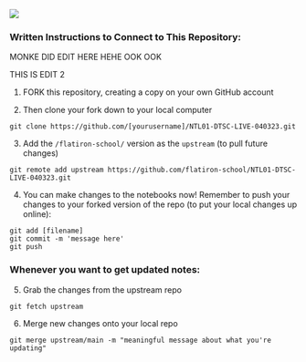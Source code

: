 ![](https://media.giphy.com/media/igDIvcIMMGIne/giphy.gif)

### Written Instructions to Connect to This Repository:

MONKE DID EDIT HERE HEHE OOK OOK

THIS IS EDIT 2

1. FORK this repository, creating a copy on your own GitHub account

2. Then clone your fork down to your local computer
```
git clone https://github.com/[yourusername]/NTL01-DTSC-LIVE-040323.git
```

3. Add the `/flatiron-school/` version as the `upstream` (to pull future changes)
```
git remote add upstream https://github.com/flatiron-school/NTL01-DTSC-LIVE-040323.git
```

4. You can make changes to the notebooks now! Remember to push your changes to your forked version of the repo (to put your local changes up online):
```
git add [filename]
git commit -m 'message here'
git push
```

### Whenever you want to get updated notes:

5. Grab the changes from the upstream repo
```
git fetch upstream
```

6. Merge new changes onto your local repo
```
git merge upstream/main -m "meaningful message about what you're updating"
```
